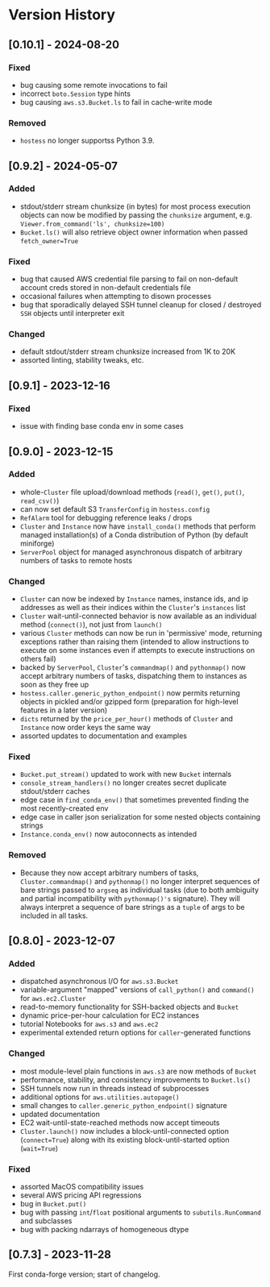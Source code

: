 # Version History

## [0.10.1] - 2024-08-20

### Fixed
- bug causing some remote invocations to fail
- incorrect `boto.Session` type hints
- bug causing `aws.s3.Bucket.ls` to fail in cache-write mode

### Removed
- `hostess` no longer supportss Python 3.9.

## [0.9.2] - 2024-05-07

### Added
- stdout/stderr stream chunksize (in bytes) for most process execution objects 
can now be modified by passing the `chunksize` argument, e.g. 
`Viewer.from_command('ls', chunksize=100)`
- `Bucket.ls()` will also retrieve object owner information when passed 
`fetch_owner=True`

### Fixed
- bug that caused AWS credential file parsing to fail on non-default account
creds stored in non-default credentials file
- occasional failures when attempting to disown processes
- bug that sporadically delayed SSH tunnel cleanup for closed / destroyed 
  `SSH` objects until interpreter exit 

### Changed
- default stdout/stderr stream chunksize increased from 1K to 20K
- assorted linting, stability tweaks, etc.

## [0.9.1] - 2023-12-16
### Fixed

- issue with finding base conda env in some cases

## [0.9.0] - 2023-12-15
### Added

- whole-`Cluster` file upload/download methods (`read()`, `get()`, `put()`, 
`read_csv()`)
- can now set default S3 `TransferConfig` in `hostess.config`
- `RefAlarm` tool for debugging reference leaks / drops
- `Cluster` and `Instance` now have `install_conda()` methods that perform 
managed installation(s) of a Conda distribution of Python (by default miniforge)
- `ServerPool` object for managed asynchronous dispatch of arbitrary numbers 
of tasks to remote hosts

### Changed
- `Cluster` can now be indexed by `Instance` names, instance ids, and ip 
addresses as well as their indices within the `Cluster`'s `instances` list
- `Cluster` wait-until-connected behavior is now available as an individual 
method (`connect()`), not just from `launch()`
- various `Cluster` methods can now be run in 'permissive' mode, returning 
exceptions rather than raising them (intended to allow instructions to execute 
on some instances even if attempts to execute instructions on others fail)
- backed by `ServerPool`, `Cluster`'s `commandmap()` and `pythonmap()` now 
accept arbitrary numbers of tasks, dispatching them to instances as soon as they free up
- `hostess.caller.generic_python_endpoint()` now permits returning objects in 
pickled and/or gzipped form (preparation for high-level features in a later version)
- `dicts` returned by the `price_per_hour()` methods of `Cluster` and `Instance`
now order keys the same way
- assorted updates to documentation and examples

### Fixed
- `Bucket.put_stream()` updated to work with new `Bucket` internals
- `console_stream_handlers()` no longer creates secret duplicate stdout/stderr
caches
- edge case in `find_conda_env()` that sometimes prevented finding the most 
recently-created env
- edge case in caller json serialization for some nested objects containing 
strings
- `Instance.conda_env()` now autoconnects as intended

### Removed
- Because they now accept arbitrary numbers of tasks, `Cluster.commandmap()` 
and `pythonmap()` no longer interpret sequences of bare strings passed to 
`argseq` as individual tasks (due to both ambiguity and partial incompatibility
with `pythonmap()'s` signature). They will always interpret a sequence of bare 
strings as a `tuple` of args to be included in all tasks.

## [0.8.0] - 2023-12-07
### Added
- dispatched asynchronous I/O for `aws.s3.Bucket`
- variable-argument "mapped" versions of `call_python()` and `command()` for 
  `aws.ec2.Cluster`
- read-to-memory functionality for SSH-backed objects and `Bucket`
- dynamic price-per-hour calculation for EC2 instances
- tutorial Notebooks for `aws.s3` and `aws.ec2`
- experimental extended return options for `caller`-generated functions

### Changed
- most module-level plain functions in `aws.s3` are now methods of `Bucket`
- performance, stability, and consistency improvements to `Bucket.ls()`
- SSH tunnels now run in threads instead of subprocesses
- additional options for `aws.utilities.autopage()`
- small changes to `caller.generic_python_endpoint()` signature
- updated documentation
- EC2 wait-until-state-reached methods now accept timeouts
- `Cluster.launch()` now includes a block-until-connected option 
(`connect=True`) along with its existing block-until-started option 
(`wait=True`) 

### Fixed
- assorted MacOS compatibility issues
- several AWS pricing API regressions
- bug in `Bucket.put()`
- bug with passing `int`/`float` positional arguments to `subutils.RunCommand` 
and subclasses
- bug with packing ndarrays of homogeneous dtype

## [0.7.3] - 2023-11-28

First conda-forge version; start of changelog.
